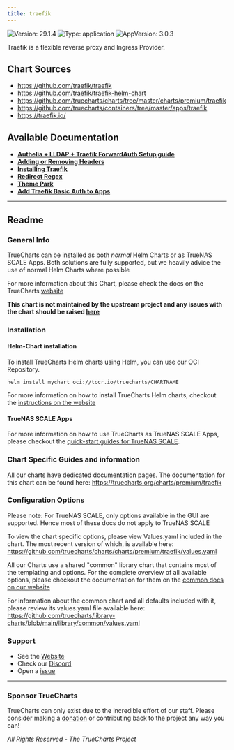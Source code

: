 ```yaml
---
title: traefik
---
```


![Version: 29.1.4](https://img.shields.io/badge/Version-29.1.4-informational?style=flat-square) ![Type: application](https://img.shields.io/badge/Type-application-informational?style=flat-square) ![AppVersion: 3.0.3](https://img.shields.io/badge/AppVersion-3.0.3-informational?style=flat-square)

Traefik is a flexible reverse proxy and Ingress Provider.

## Chart Sources

- https://github.com/traefik/traefik
- https://github.com/traefik/traefik-helm-chart
- https://github.com/truecharts/charts/tree/master/charts/premium/traefik
- https://github.com/truecharts/containers/tree/master/apps/traefik
- https://traefik.io/

## Available Documentation

- [**Authelia + LLDAP + Traefik ForwardAuth Setup guide**](./authelia-lldap-forwardauth)
- [**Adding or Removing Headers**](./custom-header-middlewares)
- [**Installing Traefik**](./how-to)
- [**Redirect Regex**](./redirect-regex-middleware)
- [**Theme Park**](./theme-park-middleware)
- [**Add Traefik Basic Auth to Apps**](./traefik-basicauth-middleware)


---

## Readme


### General Info

TrueCharts can be installed as both _normal_ Helm Charts or as TrueNAS SCALE Apps.
Both solutions are fully supported, but we heavily advice the use of normal Helm Charts where possible

For more information about this Chart, please check the docs on the TrueCharts [website](https://truecharts.org/charts/premium/traefik)

**This chart is not maintained by the upstream project and any issues with the chart should be raised [here](https://github.com/truecharts/charts/issues/new/choose)**

### Installation

#### Helm-Chart installation

To install TrueCharts Helm charts using Helm, you can use our OCI Repository.

`helm install mychart oci://tccr.io/truecharts/CHARTNAME`

For more information on how to install TrueCharts Helm charts, checkout the [instructions on the website](/guides)


#### TrueNAS SCALE Apps

For more information on how to use TrueCharts as TrueNAS SCALE Apps, please checkout the [quick-start guides for TrueNAS SCALE](/deprecated/scale).

### Chart Specific Guides and information

All our charts have dedicated documentation pages.
The documentation for this chart can be found here:
https://truecharts.org/charts/premium/traefik

### Configuration Options

Please note: For TrueNAS SCALE, only options available in the GUI are supported.
Hence most of these docs do not apply to TrueNAS SCALE

To view the chart specific options, please view Values.yaml included in the chart.
The most recent version of which, is available here: https://github.com/truecharts/charts/charts/premium/traefik/values.yaml

All our Charts use a shared "common" library chart that contains most of the templating and options.
For the complete overview of all available options, please checkout the documentation for them on the [common docs on our website](/common)

For information about the common chart and all defaults included with it, please review its values.yaml file available here: https://github.com/truecharts/library-charts/blob/main/library/common/values.yaml

### Support

- See the [Website](https://truecharts.org)
- Check our [Discord](https://discord.gg/tVsPTHWTtr)
- Open a [issue](https://github.com/truecharts/charts/issues/new/choose)

---

### Sponsor TrueCharts

TrueCharts can only exist due to the incredible effort of our staff.
Please consider making a [donation](/general/sponsor) or contributing back to the project any way you can!

_All Rights Reserved - The TrueCharts Project_
